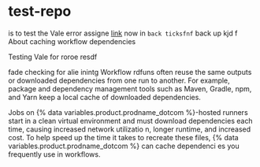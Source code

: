 # test-repo

is to test the Vale error assigne [link](https://trends.google.com/trends/trendingsearches/daily?geo=US) now in `back ticksfnf` back up kjd f
About caching workflow dependencies

Testing Vale for roroe resdf

fade checking for alie inintg
Workflow rdfuns often reuse the same outputs or downloaded dependencies from one run to another. For example, package and dependency management tools such as Maven, Gradle, npm, and Yarn keep a local cache of downloaded dependencies.

Jobs on {% data variables.product.prodname_dotcom %}-hosted runners start in a clean virtual environment and must download dependencies each time, causing increased network utilizatio n, longer runtime, and increased cost. To help speed up the time it takes to recreate these files, {% data variables.product.prodname_dotcom %} can cache dependenci es you frequently use in workflows.  

<!-- To cache dependencies for a job, you'll need to use {% data variables.product.prodname_dotcom %}'s cache action. The action retrieves a cache identified by a unique key. For more info rmation, see actions/cache.

If you are caching R uby gems, instead consider using the Ruby maintained action, which can cache bundle installs on initiation. For more information, see ruby/setup-ruby.
testin in privnate mode insd


 -->


